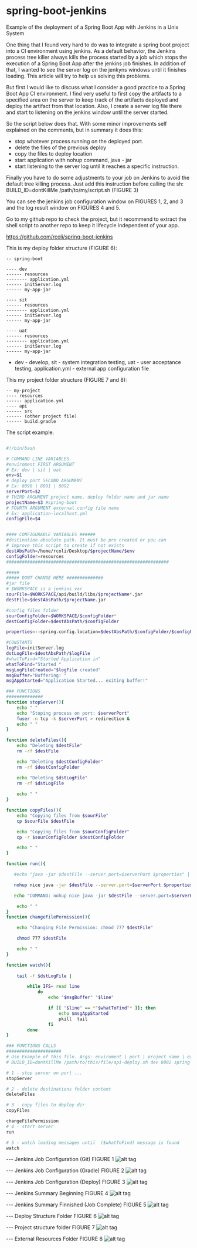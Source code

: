 # spring-boot-jenkins
Example of the deployment of a Spring Boot App with Jenkins in a Unix System

One thing that I found very hard to do was to integrate a spring boot project into a CI environment using jenkins. As a default behavior, the Jenkins process tree killer always kills the process started by a job which stops the execution of a Spring Boot App after the jenkins job finishes. In addition of that, I wanted to see the server log on the jenkyns windows until it finishes loading. This article will try to help us solving this problems.

But first I would like to discuss what I consider a good practice to a Spring Boot App CI environment. I find very useful to first copy the artifacts to a specified area on the server to keep track of the artifacts deployed and deploy the artifact from that location. Also, I create a server log  file there and start to listening on the jenkins window until the server started.

So the script below does that. With some minor improvements self explained on the comments, but in summary it does this:

- stop whatever process running on the deployed port. 
- delete the files of the previous deploy 
- copy the files to deploy location 
- start application with nohup command, java - jar
- start listening to the server log until it reaches a specific instruction.


Finally you have to do some adjustments to your job on Jenkins to avoid the default tree killing process. Just add this instruction before calling the sh: BUILD_ID=dontKillMe /path/to/my/script.sh (FIGURE 3) 

You can see the jenkins job configuration window on FIGURES 1, 2, and 3 and the log result window on FIGURES 4 and 5.

Go to my github repo to check the project, but it recommend to extract the shell script to another repo to keep it lifecycle independent of your app.

https://github.com/rcoli/spring-boot-jenkins
  

This is my deploy folder structure (FIGURE 6):
```
-- spring-boot

---- dev
------ resources
-------- application.yml
------ initServer.log
------ my-app-jar

---- sit
------ resources
-------- application.yml
------ initServer.log
------ my-app-jar

---- uat
------ resources
-------- application.yml
------ initServer.log
------ my-app-jar
```
* dev - develop, sit - system integration testing, uat - user acceptance testing, application.yml - external app configuration file


This my project folder structure (FIGURE 7 and 8):
```
-- my-project
---- resources
------ application.yml
---- api
------ src
------ (other project file)
------ build.gradle
```

The script example.

```bash

#!/bin/bash

# COMMAND LINE VARIABLES
#enviroment FIRST ARGUMENT 
# Ex: dev | sit | uat
env=$1
# deploy port SECOND ARGUMENT
# Ex: 8090 | 8091 | 8092 
serverPort=$2
# THIRD ARGUMENT project name, deploy folder name and jar name
projectName=$3 #spring-boot
# FOURTH ARGUMENT external config file name
# Ex: application-localhost.yml
configFile=$4


#### CONFIGURABLE VARIABLES ######
#destination absolute path. It must be pre created or you can
# improve this script to create if not exists
destAbsPath=/home/rcoli/Desktop/$projectName/$env
configFolder=resources
##############################################################

#####
##### DONT CHANGE HERE ##############
#jar file
# $WORKSPACE is a jenkins var
sourFile=$WORKSPACE/api/build/libs/$projectName*.jar
destFile=$destAbsPath/$projectName.jar

#config files folder
sourConfigFolder=$WORKSPACE/$configFolder*
destConfigFolder=$destAbsPath/$configFolder

properties=--spring.config.location=$destAbsPath/$configFolder/$configFile

#CONSTANTS
logFile=initServer.log
dstLogFile=$destAbsPath/$logFile
#whatToFind="Started Application in"
whatToFind="Started "
msgLogFileCreated="$logFile created"
msgBuffer="Buffering: "
msgAppStarted="Application Started... exiting buffer!"

### FUNCTIONS
##############
function stopServer(){
    echo " "
    echo "Stoping process on port: $serverPort"
    fuser -n tcp -k $serverPort > redirection &
    echo " "
}

function deleteFiles(){
    echo "Deleting $destFile"
    rm -rf $destFile

    echo "Deleting $destConfigFolder"
    rm -rf $destConfigFolder

    echo "Deleting $dstLogFile"
    rm -rf $dstLogFile
    
    echo " "
}

function copyFiles(){
    echo "Copying files from $sourFile"
    cp $sourFile $destFile

    echo "Copying files from $sourConfigFolder"
    cp -r $sourConfigFolder $destConfigFolder

    echo " "
}

function run(){

   #echo "java -jar $destFile --server.port=$serverPort $properties" | at now + 1 minutes

   nohup nice java -jar $destFile --server.port=$serverPort $properties $> $dstLogFile 2>&1 &

   echo "COMMAND: nohup nice java -jar $destFile --server.port=$serverPort $properties $> $dstLogFile 2>&1 &"

    echo " "
}
function changeFilePermission(){

    echo "Changing File Permission: chmod 777 $destFile"

    chmod 777 $destFile

    echo " "
}   

function watch(){
 
    tail -f $dstLogFile |

        while IFS= read line
            do
                echo "$msgBuffer" "$line"

                if [[ "$line" == *"$whatToFind"* ]]; then
                    echo $msgAppStarted
                    pkill  tail
                fi
        done
}

### FUNCTIONS CALLS
#####################
# Use Example of this file. Args: enviroment | port | project name | external resourcce
# BUILD_ID=dontKillMe /path/to/this/file/api-deploy.sh dev 8082 spring-boot application-localhost.yml

# 1 - stop server on port ...
stopServer

# 2 - delete destinations folder content
deleteFiles

# 3 - copy files to deploy dir
copyFiles

changeFilePermission
# 4 - start server
run

# 5 - watch loading messages until  ($whatToFind) message is found
watch
```

--- Jenkins Job Configuration (Git) FIGURE 1
![alt tag](https://cloud.githubusercontent.com/assets/1146514/10940518/ed6d4062-82ed-11e5-88e8-6529970d2831.png)

--- Jenkins Job Configuration (Gradle) FIGURE 2
![alt tag](https://cloud.githubusercontent.com/assets/1146514/10940527/fc1a0078-82ed-11e5-9dd7-aa75924b1d3f.png)

--- Jenkins Job Configuration (Deploy) FIGURE 3
![alt tag](https://cloud.githubusercontent.com/assets/1146514/10940534/0678e232-82ee-11e5-84dd-6ca751e66903.png)



--- Jenkins Summary Beginning FIGURE 4
![alt tag](https://cloud.githubusercontent.com/assets/1146514/10939540/74ed1058-82e9-11e5-9ca8-fcdfa9138647.png)

--- Jenkins Summary Finnished (Job Complete) FIGURE 5
![alt tag](https://cloud.githubusercontent.com/assets/1146514/10939547/7a37dc6e-82e9-11e5-9b1e-bda47592ed6d.png)


--- Deploy Structure Folder FIGURE 6
![alt tag](https://cloud.githubusercontent.com/assets/1146514/10939616/0aefad86-82ea-11e5-8d6b-40ca67df04f2.png)


--- Project structure folder FIGURE 7
![alt tag](https://cloud.githubusercontent.com/assets/1146514/10939537/708ed014-82e9-11e5-85e1-c53ac1d219eb.png)

--- External Resources Folder FIGURE 8
![alt tag](https://cloud.githubusercontent.com/assets/1146514/10939548/7e91ed90-82e9-11e5-8a61-31e6f6f9c42a.png)
